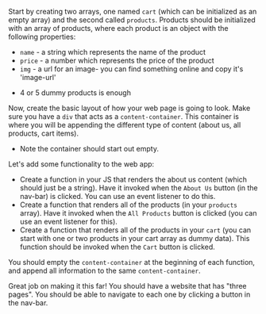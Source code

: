 
Start by creating two arrays, one named `cart` (which can be initialized as an empty array) and the second called `products`. Products should be initialized with an array of products, where each product is an object with the following properties:

-   `name` - a string which represents the name of the product
-   `price` - a number which represents the price of the product
-   `img` - a url for an image- you can find something online and copy it's 'image-url'

  

* 4 or 5 dummy products is enough

  

Now, create the basic layout of how your web page is going to look. Make sure you have a `div` that acts as a `content-container`. This container is where you will be appending the different type of content (about us, all products, cart items).

  

* Note the container should start out empty.

  

Let's add some functionality to the web app:

-   Create a function in your JS that renders the about us content (which should just be a string). Have it invoked when the `About Us` button (in the nav-bar) is clicked. You can use an event listener to do this.
-   Create a function that renders all of the products (in your `products` array). Have it invoked when the `All Products` button is clicked (you can use an event listener for this).
-   Create a function that renders all of the products in your `cart` (you can start with one or two products in your cart array as dummy data). This function should be invoked when the `Cart` button is clicked.

  

You should empty the `content-container` at the beginning of each function, and append all information to the same `content-container`.

  

Great job on making it this far! You should have a website that has "three pages". You should be able to navigate to each one by clicking a button in the nav-bar.
